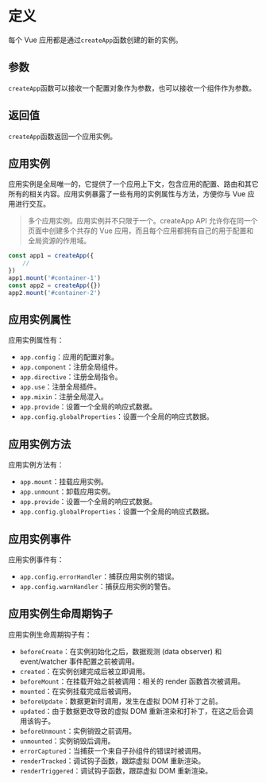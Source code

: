 # 定义

每个 Vue 应用都是通过`createApp`函数创建的新的实例。

## 参数

`createApp`函数可以接收一个配置对象作为参数，也可以接收一个组件作为参数。

## 返回值

`createApp`函数返回一个应用实例。

## 应用实例

应用实例是全局唯一的，它提供了一个应用上下文，包含应用的配置、路由和其它所有的相关内容。应用实例暴露了一些有用的实例属性与方法，方便你与 Vue 应用进行交互。

> 多个应用实例。应用实例并不只限于一个。createApp API 允许你在同一个页面中创建多个共存的 Vue 应用，而且每个应用都拥有自己的用于配置和全局资源的作用域。

```js
const app1 = createApp({
    // 
})
app1.mount('#container-1')
const app2 = createApp({})
app2.mount('#container-2')
```

## 应用实例属性

应用实例属性有：

- `app.config`：应用的配置对象。
- `app.component`：注册全局组件。
- `app.directive`：注册全局指令。
- `app.use`：注册全局插件。
- `app.mixin`：注册全局混入。
- `app.provide`：设置一个全局的响应式数据。
- `app.config.globalProperties`：设置一个全局的响应式数据。

## 应用实例方法

应用实例方法有：

- `app.mount`：挂载应用实例。
- `app.unmount`：卸载应用实例。
- `app.provide`：设置一个全局的响应式数据。
- `app.config.globalProperties`：设置一个全局的响应式数据。

## 应用实例事件

应用实例事件有：

- `app.config.errorHandler`：捕获应用实例的错误。
- `app.config.warnHandler`：捕获应用实例的警告。

## 应用实例生命周期钩子

应用实例生命周期钩子有：

- `beforeCreate`：在实例初始化之后，数据观测 (data observer) 和 event/watcher 事件配置之前被调用。
- `created`：在实例创建完成后被立即调用。
- `beforeMount`：在挂载开始之前被调用：相关的 render 函数首次被调用。
- `mounted`：在实例挂载完成后被调用。
- `beforeUpdate`：数据更新时调用，发生在虚拟 DOM 打补丁之前。
- `updated`：由于数据更改导致的虚拟 DOM 重新渲染和打补丁，在这之后会调用该钩子。
- `beforeUnmount`：实例销毁之前调用。
- `unmounted`：实例销毁后调用。
- `errorCaptured`：当捕获一个来自子孙组件的错误时被调用。
- `renderTracked`：调试钩子函数，跟踪虚拟 DOM 重新渲染。
- `renderTriggered`：调试钩子函数，跟踪虚拟 DOM 重新渲染。
